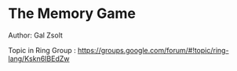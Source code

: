 The Memory Game
===============

Author: Gal Zsolt

Topic in Ring Group : https://groups.google.com/forum/#!topic/ring-lang/Kskn6IBEdZw

